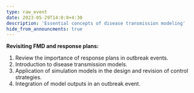 ```yaml
---
type: raw_event
date: 2023-05-29T14:0:0+4:30
description: 'Essential concepts of disease transmission modeling'
hide_from_announcments: true
---
```

**Revisiting FMD and response plans:**
1. Review the importance of response plans in outbreak events.
2. Introduction to disease transmission models.
3. Application of simulation models in the design and revision of control strategies.
4. Integration of model outputs in an outbreak event.

